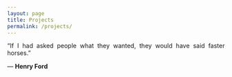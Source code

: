 ```yaml
---
layout: page
title: Projects
permalink: /projects/
---
```

<div class="container">
<p align="justify"> “If I had asked people what they wanted, they would have said faster horses.”</p>
    <p class="lead"> — <strong class="author-name" itemprop="name">Henry Ford</strong></p>
</div>
